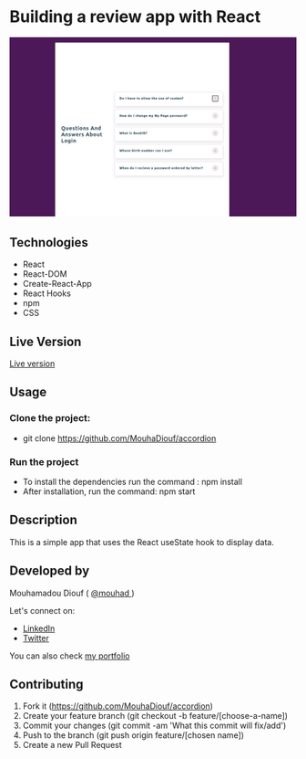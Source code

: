 # Building a review app with React
![screenshot](./src/screenshot.jpg)


## Technologies

- React
- React-DOM
- Create-React-App
- React Hooks
- npm
- CSS

## Live Version 
<a href="https://accordion-mo.netlify.app/" target="_blank" > Live version </a>

## Usage 

### Clone the project: 
 - git clone https://github.com/MouhaDiouf/accordion
 
 ### Run the project
 - To install the dependencies run the command : npm install 
  - After installation, run the command: npm start
 

## Description 

This is a simple app that uses the React useState hook to display data. 


## Developed by

Mouhamadou Diouf ( <a href="https://github.com/MouhaDiouf"> @mouhad </a>)

Let's connect on: 

-  <a href="https://www.linkedin.com/in/mouha-diouf/" target="_blank" > LinkedIn </a>
- <a href="https://twitter.com/mouhamadiouf" target="_blank"> Twitter</a>

You can also check <a href="https://mouhadiouf.com/" target="_blank"> my portfolio </a>


## Contributing

1. Fork it (https://github.com/MouhaDiouf/accordion)
2. Create your feature branch (git checkout -b feature/[choose-a-name])
3. Commit your changes (git commit -am 'What this commit will fix/add')
4. Push to the branch (git push origin feature/[chosen name])
5. Create a new Pull Request
